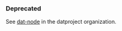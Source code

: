 ### Deprecated

See [dat-node](https://github.com/datproject/dat-node) in the datproject organization.
